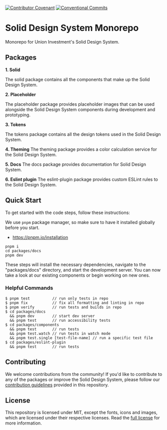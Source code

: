 [![Contributor Covenant](https://img.shields.io/badge/Contributor%20Covenant-2.1-4baaaa.svg)](CODE_OF_CONDUCT.md)
[![Conventional Commits](https://img.shields.io/badge/Conventional%20Commits-1.0.0-pink.svg)](https://conventionalcommits.org)

# Solid Design System Monorepo

Monorepo for Union Investment's Solid Design System.

## Packages

**1. Solid**

The solid package contains all the components that make up the Solid Design System.

**2. Placeholder**

The placeholder package provides placeholder images that can be used alongside the Solid Design System components during development and prototyping.

**3. Tokens**

The tokens package contains all the design tokens used in the Solid Design System.

**4. Theming**
The theming package provides a color calculation service for the Solid Design System.

**5. Docs**
The docs package provides documentation for Solid Design System.

**6. Eslint plugin**
The eslint-plugin package provides custom ESLint rules to the Solid Design System.

## Quick Start

To get started with the code steps, follow these instructions:

We use `pnpm` package manager, so make sure to have it installed globally before you start.

- https://pnpm.io/installation

```
pnpm i
cd packages/docs
pnpm dev
```

These steps will install the necessary dependencies, navigate to the "packages/docs" directory, and start the development server. You can now take a look at our existing components or begin working on new ones.

### Helpful Commands

```
$ pnpm test          // run only tests in repo
$ pnpm fix           // fix all formatting and linting in repo
$ pnpm verify        // run tests and builds in repo
$ cd packages/docs
  && pnpm dev        // start dev server
  && pnpm test       // run accessibility tests
$ cd packages/components
  && pnpm test       // run tests
  && pnpm test.watch // run tests in watch mode
  && pnpm test.single [test-file-name] // run a specific test file
$ cd packages/eslint-plugin
  && pnpm test       // run tests
```

## Contributing

We welcome contributions from the community! If you'd like to contribute to any of the packages or improve the Solid Design System, please follow our [contribution guidelines](CONTRIBUTING.md) provided in this repository.

## License

This repository is licensed under MIT, except the fonts, icons and images, which are licensed under their respective licenses. Read the [full license](./packages/components/LICENSE.md) for more information.
